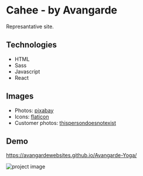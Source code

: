 # Cahee - by Avangarde

Represantative site.

## Technologies

- HTML
- Sass
- Javascript
- React

## Images

- Photos: [pixabay](https://pixabay.com/)
- Icons: [flaticon](http://www.flaticon.com/)
- Customer photos: [thispersondoesnotexist](https://thispersondoesnotexist.com/)

## Demo

https://avangardewebsites.github.io/Avangarde-Yoga/

![project image](https://i.imgur.com/8W96TVz)
